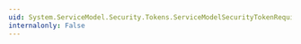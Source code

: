 ```yaml
---
uid: System.ServiceModel.Security.Tokens.ServiceModelSecurityTokenRequirement.HttpAuthenticationSchemeProperty
internalonly: False
---
```

